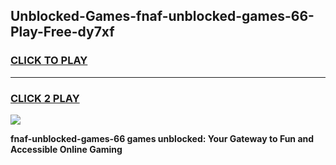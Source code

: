 
## Unblocked-Games-fnaf-unblocked-games-66-Play-Free-dy7xf
<h3>
<a href="https://premium76.site?title=fnaf-unblocked-games-66&ref=10A">CLICK TO PLAY</a></h3>
<hr>

<h3>
<a href="https://premium76.site?title=fnaf-unblocked-games-66&ref=10A">CLICK 2 PLAY</a>
  
</h3>

<a href="https://premium76.site?title=fnaf-unblocked-games-66&ref=10A"><img src="https://clearcache.store/games.png"></a>


**fnaf-unblocked-games-66 games unblocked: Your Gateway to Fun and Accessible Online Gaming**
